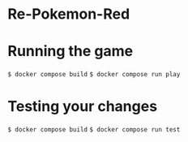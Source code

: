 # Re-Pokemon-Red

# Running the game
```$ docker compose build```
```$ docker compose run play```

# Testing your changes
```$ docker compose build```
```$ docker compose run test```
